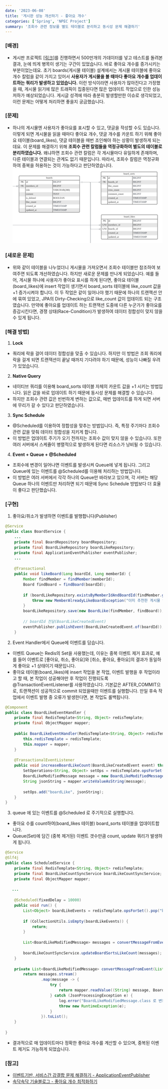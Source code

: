 ```yaml
---
date: '2023-06-08'
title: '게시판 성능 개선하기 - 좋아요 개수'
categories: ['Spring', 'NPEC Project']
summary: '조회수 관련 정보를 별도 테이블로 분리하고 동시성 문제 해결하기'
---
```

### [배경]

- 게시판 프로젝트 [[링크]](https://github.com/hsw0905/NPEC)를 진행하면서 500만개의 가데이터를 넣고 테스트를 돌려본 결과, 눈에 띄게 병목이 생기는 구간이 있었습니다. 바로 좋아요 개수를 증가시키는 부분이었는데요. 초기 boards(게시물 테이블) 설계에서는 게시물 테이블에 좋아요 개수 칼럼을 같이 가지고 있어서 <strong>사용자가 게시물을 볼 때마다 좋아요 개수를 업데이트하는 쿼리가 발생하고 있었습니다.</strong> 이런 방식이라면 사용자가 많아진다고 가정했을 때, 게시물 읽기에 많은 트래픽이 집중된다면 많은 업데이트 작업으로 인한 성능 저하가 예상되었습니다. 게시글 성격에 따라 충분히 발생할만한 이슈로 생각되었고, 이런 문제는 어떻게 처리하면 좋을지 궁금했습니다.

### [문제]

- 하나의 게시물엔 사용자가 좋아요를 표시할 수 있고, 댓글을 작성할 수도 있습니다. 이렇게 되면 게시물을 읽을 때마다 좋아요 개수, 댓글 개수를 카운트 하기 위해 좋아요 테이블(board_likes), 댓글 테이블을 매번 조인해야 하는 상황이 발생하게 되는데요. 이 문제를 해결하기 위해 <strong>조회수 관련 칼럼들을 역정규화하여 별도의 테이블로 분리하였습니다.</strong> 왜냐하면 조회수 관련 칼럼은 각 게시물마다 유일하게 존재하며, 다른 테이블과 연결되는 관계도 없기 때문입니다. 따라서, 조회수 칼럼은 역정규화하여 중복을 허용하는 것이 가능하다고 판단하였습니다.
![조회수 테이블 분리한 결과 - board_sorts Table](boards.png)

### [새로운 문제]

- 위와 같이 테이블을 나누었더니 게시물을 가져오면서 조회수 테이블만 참조하여 보여주면 되도록 개선하였습니다. 하지만 새로운 문제를 만나게 되었습니다. 예를 들어, 게시물 하나에 사용자가 좋아요 표시를 하게 된다면, 좋아요 테이블(board_likes)에 insert 작업이 생기면서 board_sorts 테이블에 like_count 값을 +1 증가시켜야 합니다. 이 두 작업은 같이 일어나야 했기 때문에 하나의 트랜잭션 안에 묶여 있었고, JPA의 Dirty-Checking으로 like_count 값이 업데이트 되는 구조였습니다. 만약에 좋아요를 업데이트 하는 트랜잭션 도중에 다른 누군가가 좋아요를 증감시킨다면, 경쟁 상태(Race-Condition)가 발생하여 데이터 정합성이 맞지 않을 수 있게 됩니다.

### [해결 방법]

1. <strong>Lock</strong> 
- 쿼리에 락을 걸어 데이터 정합성을 맞출 수 있습니다. 하지만 이 방법은 조회 쿼리에 락을 걸게 되면 트랜잭션이 끝날 때까지 기다려야 하기 때문에, 성능이 나빠질 우려가 있었습니다.  
2. <strong>Native Query</strong>
- 네이티브 쿼리를 이용해 board_sorts 테이블 자체의 카운트 값을 +1 시키는 방법입니다. 읽은 값을 바로 업데이트 하기 때문에 동시성 문제를 해결할 수 있습니다.
- 하지만 조회수 관련 값은 빈번하게 변하는 값으로, 매번 업데이트를 하게 되면 서버에 무리가 갈 수 있다고 판단하였습니다.
3. <strong>Sync Schedule</strong>
- @Scheduled를 이용하여 정합성을 맞추는 방법입니다. 즉, 특정 주기마다 조회수 관련 값을 맞춰 데이터 정합성을 지키게 합니다.
- 이 방법은 업데이트 주기가 오기 전까지는 조회수 값이 맞지 않을 수 있습니다. 또한 여러 서버에서 스케쥴이 병렬적으로 발생하게 된다면 리소스가 낭비될 수 있습니다.
4. <strong>Event + Queue + @Scheduled</strong>
- 조회수에 변경이 일어나면 이벤트를 발생시켜 Queue에 넣게 됩니다. 그리고 Queue에 있는 이벤트를 @Scheduled를 이용해 처리하는 방법입니다.
- 이 방법은 여러 서버에서 각각 하나의 Queue만 바라보고 있으며, 각 서버는 해당 Queue 하나의 이벤트만 처리하면 되기 때문에 Sync Schedule 방법보다 더 효율이 좋다고 판단했습니다.

### [구현]

1. 좋아요/취소가 발생하면 이벤트를 발행합니다(Publisher)
```Java
@Service
public class BoardService {
    ...
    private final BoardRepository boardRepository;
    private final BoardLikeRepository boardLikeRepository;
    private final ApplicationEventPublisher eventPublisher;
    ...
    
    @Transactional
    public void likeBoard(Long boardId, Long memberId) {
        Member findMember = findMember(memberId);
        Board findBoard = findBoard(boardId);

        if (boardLikeRepository.existsByMemberIdAndBoardId(findMember.getId(), findBoard.getId())) {
            throw new MemberAlreadyLikeBoardException("이미 추천한 게시물 입니다.");
        }
        boardLikeRepository.save(new BoardLike(findMember, findBoard));
        
        // boardId 전달(BoardLikeCreatedEvent)
        eventPublisher.publishEvent(BoardLikeCreatedEvent.of(boardId));
    }
```
2. Event Handler에서 Queue에 이벤트를 담습니다.
- 이벤트 Queue는 Redis의 Set을 사용했는데, 이유는 중복 이벤트 제거 효과로, 예를 들어 이벤트로 [좋아요, 취소, 좋아요]와 [취소, 좋아요, 좋아요]의 결과가 동일하게 좋아요 +1 상태이기 때문입니다.
- 좋아요 테이블(board_likes)에 insert 작업을 본 작업, 이벤트 발행을 후 작업이라고 할 때, 본 작업이 성공해야만 후 작업이 진행되도록 @TransactionEventListener를 사용하였습니다. 기본값은 AFTER_COMMIT으로, 트랜잭션이 성공적으로 commit 되었을때만 이벤트를 실행합니다. 만일 후속 작업에서 이벤트 발행 중 오류가 발생한다면, 본 작업도 롤백됩니다.
```Java
@Component
public class BoardLikeEventHandler {
    private final RedisTemplate<String, Object> redisTemplate;
    private final ObjectMapper mapper;

    public BoardLikeEventHandler(RedisTemplate<String, Object> redisTemplate, ObjectMapper mapper) {
        this.redisTemplate = redisTemplate;
        this.mapper = mapper;
    }

    @TransactionalEventListener
    public void increaseBoardLikeCount(BoardLikeCreatedEvent event) throws JsonProcessingException {
        SetOperations<String, Object> setOps = redisTemplate.opsForSet();
        BoardLikeModifiedMessage message = new BoardLikeModifiedMessage(event.getBoardId());
        String jsonString = mapper.writeValueAsString(message);

        setOps.add("boardLike", jsonString);
    }
}

```
3. queue 에 있는 이벤트를 @Scheduled 로 주기적으로 실행합니다.
- 좋아요 수를 count하여(board_likes 테이블) board_sorts 테이블을 업데이트합니다.
- Queue(Set)에 담긴 (중복 제거된) 이벤트 갯수만큼 count, update 쿼리가 발생하게 됩니다.
```Java
@Service
@Slf4j
public class ScheduledService {
    private final RedisTemplate<String, Object> redisTemplate;
    private final BoardLikeCountSyncService boardLikeCountSyncService;
    private final ObjectMapper mapper;

   ...

    @Scheduled(fixedDelay = 10000)
    public void run() {
        List<Object> boardLikeEvents = redisTemplate.opsForSet().pop("boardLike", 100);

        if (CollectionUtils.isEmpty(boardLikeEvents)) {
            return;
        }

        List<BoardLikeModifiedMessage> messages = convertMessageFromEvent(boardLikeEvents);

        boardLikeCountSyncService.updateBoardSortsLikeCount(messages);
    }

    private List<BoardLikeModifiedMessage> convertMessageFromEvent(List<Object> messages) {
        return messages.stream()
                .map(message -> {
                    try {
                        return mapper.readValue((String) message, BoardLikeModifiedMessage.class);
                    } catch (JsonProcessingException e) {
                        log.error("BoardLikeModifiedMessage.class 로 변환 에러. value: {}", message);
                        throw new RuntimeException(e);
                    }
                }).toList();
    }

}
```
- 결과적으로 매 업데이트마다 정확한 좋아요 개수를 계산할 수 있으며, 중복된 이벤트 제거도 가능하게 되었습니다.

### [참고]
- [이벤트기반, 서비스간 강결합 문제 해결하기 - ApplicationEventPublisher](https://velog.io/@znftm97/%EC%9D%B4%EB%B2%A4%ED%8A%B8-%EA%B8%B0%EB%B0%98-%EC%84%9C%EB%B9%84%EC%8A%A4%EA%B0%84-%EA%B0%95%EA%B2%B0%ED%95%A9-%EB%AC%B8%EC%A0%9C-%ED%95%B4%EA%B2%B0%ED%95%98%EA%B8%B0-ApplicationEventPublisher#span-stylecolord9730d1-1-%EC%99%9C---%EA%B0%95%EA%B2%B0%ED%95%A9%EC%9C%BC%EB%A1%9C-%EC%9D%B8%ED%95%9C-%EB%AC%B8%EC%A0%9C%EB%93%A4span)
- [속닥속닥 기술블로그 - 좋아요 개수 최적화하기](https://sokdak-sokdak.tistory.com/22)
